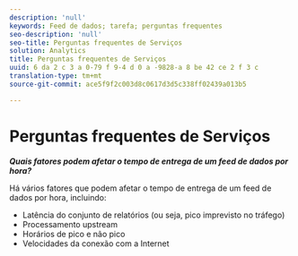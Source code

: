```yaml
---
description: 'null'
keywords: Feed de dados; tarefa; perguntas frequentes
seo-description: 'null'
seo-title: Perguntas frequentes de Serviços
solution: Analytics
title: Perguntas frequentes de Serviços
uuid: 6 da 2 c 3 a 0-79 f 9-4 d 0 a -9828-a 8 be 42 ce 2 f 3 c
translation-type: tm+mt
source-git-commit: ace5f9f2c003d8c0617d3d5c338ff02439a013b5

---
```



# Perguntas frequentes de Serviços

***Quais fatores podem afetar o tempo de entrega de um feed de dados por hora?***

Há vários fatores que podem afetar o tempo de entrega de um feed de dados por hora, incluindo:

* Latência do conjunto de relatórios (ou seja, pico imprevisto no tráfego)
* Processamento upstream
* Horários de pico e não pico
* Velocidades da conexão com a Internet